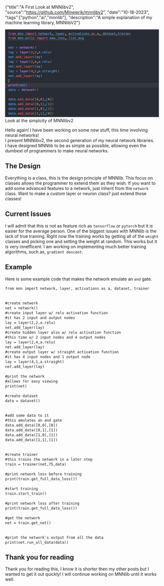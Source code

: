 {"title":"A First Look at MNNlibv2", "source":"https://github.com/Minejerik/mnnlibv2", "date":"10-18-2023", "tags":["python","ai","mnnlib"], "description":"A simple explanation of my machine learning library, MNNlibV2"}


![screenshot showing how simple MNNlibv2](/static/3/top.png)
Look at the simplcity of MNNlibv2

Hello again! I have been working on some new stuff, this time involving neural networks!    
I present MNNlibv2, the second generation of my neural network libraries.    
I have designed MNNlib to be as simple as possible, allowing even the dumbest of programmers to make neural networks.    

## The Design
Everything is a class, this is the design principle of MNNlib. 
This focus on classes allows the programmer to extend them as they wish.
If you want to add some advanced features to a network, just inherit from the `network` class. 
Want to make a custom layer or neuron class? just extend those classes!

## Current Issues
I will admit that this is not as feature rich as `tensorflow` or `pytorch` but it is easier for the average person.
One of the biggest issues with MNNlib is the lack of true training. 
Right now the training works by getting all of the `weight` classes and picking one and setting the weight at random.
This works but it is very innefficent.
I am working on implementing much better training algorithms, such as, `gradient descent`.

## Example
Here is some example code that makes the network emulate an `and` gate.


    from mnn import network, layer, activations as a, dataset, trainer


    #create network
    net = network()
    #create input layer w/ relu activation function
    #it has 2 input and output nodes
    lay = layer(2,2,a.relu)
    net.add_layer(lay)
    #create hidden layer also w/ relu activation function
    #this time w/ 2 input nodes and 4 output nodes
    lay = layer(2,4,a.relu)
    net.add_layer(lay)
    #create output layer w/ straight activation function
    #it has 4 input nodes and 1 output node
    lay = layer(4,1,a.straight)
    net.add_layer(lay)

    #print the network
    #allows for easy viewing
    print(net)

    #create dataset
    data = dataset()


    #add some data to it
    #this emulates an and gate
    data.add_data([0,0],[0])
    data.add_data([0,1],[1])
    data.add_data([1,0],[1])
    data.add_data([1,1],[1])


    #create trainer
    #this trains the network in a later step
    train = trainer(net,75,data)

    #print network loss before training
    print(train.get_full_data_loss())

    #start training
    train.start_train()

    #print network loss after training
    print(train.get_full_data_loss())

    #get the network
    net = train.get_net()


    #print the network's output from all the data
    print(net.run_all_data(data))

## Thank you for reading
Thank you for reading this, I know it is shorter then my other posts but I wanted to get it out quickly!
I will continue working on MNNlib until it works well.